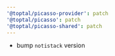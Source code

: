 ```yaml
---
'@toptal/picasso-provider': patch
'@toptal/picasso': patch
'@toptal/picasso-shared': patch
---
```


- bump `notistack` version
